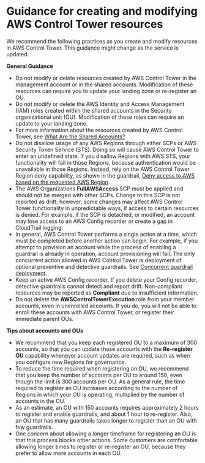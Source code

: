 # Guidance for creating and modifying AWS Control Tower resources<a name="getting-started-guidance"></a>

We recommend the following practices as you create and modify resources in AWS Control Tower\. This guidance might change as the service is updated\.

**General Guidance**
+ Do not modify or delete resources created by AWS Control Tower in the management account or in the shared accounts\. Modification of these resources can require you to update your landing zone or re\-register an OU\.
+ Do not modify or delete the AWS Identity and Access Management \(IAM\) roles created within the shared accounts in the Security organizational unit \(OU\)\. Modification of these roles can require an update to your landing zone\.
+ For more information about the resources created by AWS Control Tower, see [What Are the Shared Accounts?](how-control-tower-works.md#what-shared)
+ Do not disallow usage of any AWS Regions through either SCPs or AWS Security Token Service \(STS\)\. Doing so will cause AWS Control Tower to enter an undefined state\. If you disallow Regions with AWS STS, your functionality will fail in those Regions, because authentication would be unavailable in those Regions\. Instead, rely on the AWS Control Tower Region deny capability, as shown in the guardrail, [Deny access to AWS based on the requested AWS Region](data-residency-guardrails.md#primary-region-deny-policy)\.
+ The AWS Organizations **FullAWSAccess** SCP must be applied and should not be merged with other SCPs\. Change to this SCP is not reported as drift; however, some changes may affect AWS Control Tower functionality in unpredictable ways, if access to certain resources is denied\. For example, if the SCP is detached, or modified, an account may lose access to an AWS Config recorder or create a gap in CloudTrail logging\.
+ In general, AWS Control Tower performs a single action at a time, which must be completed before another action can begin\. For example, if you attempt to provision an account while the process of enabling a guardrail is already in operation, account provisioning will fail\. The only concurrent action allowed in AWS Control Tower is deployment of optional preventive and detective guardrails\. See [Concurrent guardrail deployment](enable-guardrails.md#concurrent-optional-guardrails)\.
+  Keep an active AWS Config recorder\. If you delete your Config recorder, detective guardrails cannot detect and report drift\. Non\-compliant resources may be reported as **Compliant** due to insufficient information\. 
+ Do not delete the **AWSControlTowerExecution** role from your member accounts, even in unenrolled accounts\. If you do, you will not be able to enroll these accounts with AWS Control Tower, or register their immediate parent OUs\.

**Tips about accounts and OUs**
+ We recommend that you keep each registered OU to a maximum of 300 accounts, so that you can update those accounts with the **Re\-register OU** capability whenever account updates are required, such as when you configure new Regions for governance\.
+ To reduce the time required when registering an OU, we recommend that you keep the number of accounts per OU to around 150, even though the limit is 300 accounts per OU\. As a general rule, the time required to register an OU increases according to the number of Regions in which your OU is operating, multiplied by the number of accounts in the OU\. 
+ As an estimate, an OU with 150 accounts requires approximately 2 hours to register and enable guardrails, and about 1 hour to re\-register\. Also, an OU that has many guardrails takes longer to register than an OU with few guardrails\.
+ One concern about allowing a longer timeframe for registering an OU is that this process blocks other actions\. Some customers are comfortable allowing longer times to register or re\-register an OU, because they prefer to allow more accounts in each OU\.